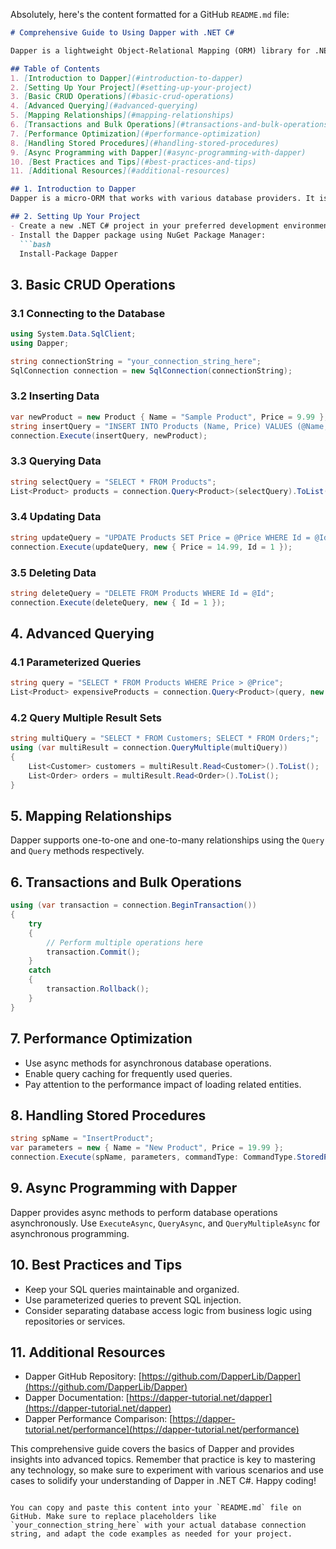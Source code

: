 Absolutely, here's the content formatted for a GitHub `README.md` file:

```markdown
# Comprehensive Guide to Using Dapper with .NET C#

Dapper is a lightweight Object-Relational Mapping (ORM) library for .NET, designed to make database interactions faster and more efficient while maintaining simplicity. This guide provides a step-by-step tutorial to learn everything about using Dapper with .NET C# for database access.

## Table of Contents
1. [Introduction to Dapper](#introduction-to-dapper)
2. [Setting Up Your Project](#setting-up-your-project)
3. [Basic CRUD Operations](#basic-crud-operations)
4. [Advanced Querying](#advanced-querying)
5. [Mapping Relationships](#mapping-relationships)
6. [Transactions and Bulk Operations](#transactions-and-bulk-operations)
7. [Performance Optimization](#performance-optimization)
8. [Handling Stored Procedures](#handling-stored-procedures)
9. [Async Programming with Dapper](#async-programming-with-dapper)
10. [Best Practices and Tips](#best-practices-and-tips)
11. [Additional Resources](#additional-resources)

## 1. Introduction to Dapper
Dapper is a micro-ORM that works with various database providers. It is well-known for its performance due to its lightweight design and raw SQL execution capabilities. It simplifies the process of querying a database while providing control over the SQL statements being executed.

## 2. Setting Up Your Project
- Create a new .NET C# project in your preferred development environment.
- Install the Dapper package using NuGet Package Manager:
  ```bash
  Install-Package Dapper
  ```

## 3. Basic CRUD Operations
### 3.1 Connecting to the Database
```csharp
using System.Data.SqlClient;
using Dapper;

string connectionString = "your_connection_string_here";
SqlConnection connection = new SqlConnection(connectionString);
```

### 3.2 Inserting Data
```csharp
var newProduct = new Product { Name = "Sample Product", Price = 9.99 };
string insertQuery = "INSERT INTO Products (Name, Price) VALUES (@Name, @Price)";
connection.Execute(insertQuery, newProduct);
```

### 3.3 Querying Data
```csharp
string selectQuery = "SELECT * FROM Products";
List<Product> products = connection.Query<Product>(selectQuery).ToList();
```

### 3.4 Updating Data
```csharp
string updateQuery = "UPDATE Products SET Price = @Price WHERE Id = @Id";
connection.Execute(updateQuery, new { Price = 14.99, Id = 1 });
```

### 3.5 Deleting Data
```csharp
string deleteQuery = "DELETE FROM Products WHERE Id = @Id";
connection.Execute(deleteQuery, new { Id = 1 });
```

## 4. Advanced Querying
### 4.1 Parameterized Queries
```csharp
string query = "SELECT * FROM Products WHERE Price > @Price";
List<Product> expensiveProducts = connection.Query<Product>(query, new { Price = 10 }).ToList();
```

### 4.2 Query Multiple Result Sets
```csharp
string multiQuery = "SELECT * FROM Customers; SELECT * FROM Orders;";
using (var multiResult = connection.QueryMultiple(multiQuery))
{
    List<Customer> customers = multiResult.Read<Customer>().ToList();
    List<Order> orders = multiResult.Read<Order>().ToList();
}
```

## 5. Mapping Relationships
Dapper supports one-to-one and one-to-many relationships using the `Query` and `Query` methods respectively.

## 6. Transactions and Bulk Operations
```csharp
using (var transaction = connection.BeginTransaction())
{
    try
    {
        // Perform multiple operations here
        transaction.Commit();
    }
    catch
    {
        transaction.Rollback();
    }
}
```

## 7. Performance Optimization
- Use async methods for asynchronous database operations.
- Enable query caching for frequently used queries.
- Pay attention to the performance impact of loading related entities.

## 8. Handling Stored Procedures
```csharp
string spName = "InsertProduct";
var parameters = new { Name = "New Product", Price = 19.99 };
connection.Execute(spName, parameters, commandType: CommandType.StoredProcedure);
```

## 9. Async Programming with Dapper
Dapper provides async methods to perform database operations asynchronously. Use `ExecuteAsync`, `QueryAsync`, and `QueryMultipleAsync` for asynchronous programming.

## 10. Best Practices and Tips
- Keep your SQL queries maintainable and organized.
- Use parameterized queries to prevent SQL injection.
- Consider separating database access logic from business logic using repositories or services.

## 11. Additional Resources
- Dapper GitHub Repository: [https://github.com/DapperLib/Dapper](https://github.com/DapperLib/Dapper)
- Dapper Documentation: [https://dapper-tutorial.net/dapper](https://dapper-tutorial.net/dapper)
- Dapper Performance Comparison: [https://dapper-tutorial.net/performance](https://dapper-tutorial.net/performance)

This comprehensive guide covers the basics of Dapper and provides insights into advanced topics. Remember that practice is key to mastering any technology, so make sure to experiment with various scenarios and use cases to solidify your understanding of Dapper in .NET C#. Happy coding!
```

You can copy and paste this content into your `README.md` file on GitHub. Make sure to replace placeholders like `your_connection_string_here` with your actual database connection string, and adapt the code examples as needed for your project.

